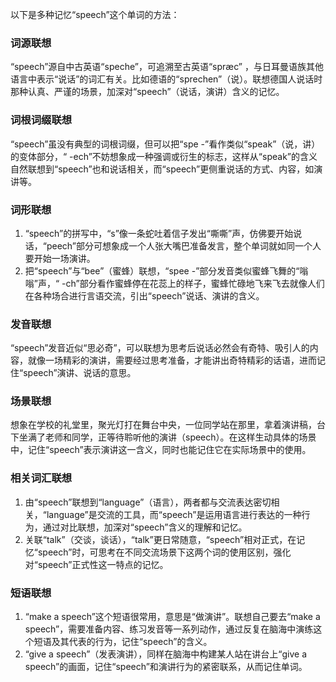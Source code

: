 以下是多种记忆“speech”这个单词的方法：

### 词源联想
“speech”源自中古英语“speche”，可追溯至古英语“spræc” ，与日耳曼语族其他语言中表示“说话”的词汇有关。比如德语的“sprechen”（说）。联想德国人说话时那种认真、严谨的场景，加深对“speech”（说话，演讲）含义的记忆。 

### 词根词缀联想
“speech”虽没有典型的词根词缀，但可以把“spe -”看作类似“speak”（说，讲）的变体部分，“ -ech”不妨想象成一种强调或衍生的标志，这样从“speak”的含义自然联想到“speech”也和说话相关，而“speech”更侧重说话的方式、内容，如演讲等。 

### 词形联想
1. “speech”的拼写中，“s”像一条蛇吐着信子发出“嘶嘶”声，仿佛要开始说话，“peech”部分可想象成一个人张大嘴巴准备发言，整个单词就如同一个人要开始一场演讲。 
2. 把“speech”与“bee”（蜜蜂）联想，“spee -”部分发音类似蜜蜂飞舞的“嗡嗡”声，“ -ch”部分看作蜜蜂停在花蕊上的样子，蜜蜂忙碌地飞来飞去就像人们在各种场合进行言语交流，引出“speech”说话、演讲的含义。 

### 发音联想
“speech”发音近似“思必奇”，可以联想为思考后说话必然会有奇特、吸引人的内容，就像一场精彩的演讲，需要经过思考准备，才能讲出奇特精彩的话语，进而记住“speech”演讲、说话的意思。 

### 场景联想
想象在学校的礼堂里，聚光灯打在舞台中央，一位同学站在那里，拿着演讲稿，台下坐满了老师和同学，正等待聆听他的演讲（speech）。在这样生动具体的场景中，记住“speech”表示演讲这一含义，同时也能记住它在实际场景中的使用。 

### 相关词汇联想
1. 由“speech”联想到“language”（语言），两者都与交流表达密切相关，“language”是交流的工具，而“speech”是运用语言进行表达的一种行为，通过对比联想，加深对“speech”含义的理解和记忆。 
2. 关联“talk”（交谈，谈话），“talk”更日常随意，“speech”相对正式，在记忆“speech”时，可思考在不同交流场景下这两个词的使用区别，强化对“speech”正式性这一特点的记忆。 

### 短语联想
1. “make a speech”这个短语很常用，意思是“做演讲”。联想自己要去“make a speech”，需要准备内容、练习发音等一系列动作，通过反复在脑海中演练这个短语及其代表的行为，记住“speech”的含义。 
2. “give a speech”（发表演讲），同样在脑海中构建某人站在讲台上“give a speech”的画面，记住“speech”和演讲行为的紧密联系，从而记住单词。 